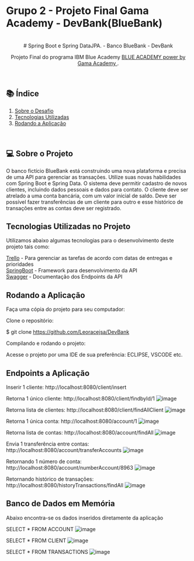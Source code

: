 # Grupo 2 - Projeto Final Gama Academy - DevBank(BlueBank)

<br>
<div align=center>   
# Spring Boot e Spring DataJPA. - Banco BlueBank - DevBank

Projeto Final do programa IBM Blue Academy <a href="https://ibmblueacademy.corporate.gama.academy/"> BLUE ACADEMY power by Gama Academy </a>.

</div><br>

## 📚 Índice
 1. [Sobre o Desafio](#projeto)
 2. [Tecnologias Utilizadas](#tecnologias)
 3. [Rodando a Aplicação](#requisitos)
<div id='projeto'/>
<br>

## 💻 Sobre o Projeto

O banco fictício BlueBank está construindo uma nova plataforma e precisa de
uma API para gerenciar as transações. Utilize suas novas habilidades com Spring Boot e
Spring Data.
O sistema deve permitir cadastro de novos clientes, incluindo dados pessoais e
dados para contato. O cliente deve ser atrelado a uma conta bancária, com um valor
inicial de saldo. Deve ser possível fazer transferências de um cliente para outro e esse
histórico de transações entre as contas deve ser registrado.

## Tecnologias Utilizadas no Projeto

Utilizamos abaixo algumas tecnologias para o desenvolvimento deste projeto tais como:

<a href="https://trello.com/b/POKeOJoX/blue-academy-ibm">Trello</a> - Para gerenciar as tarefas de acordo com datas de entregas e prioridades<br>
<a href="https://spring.io/">SpringBoot</a> - Framework para desenvolvimento da API<br>
<a href="https://swagger.io/tools/swagger-ui">Swagger</a> - Documentação dos Endpoints da API<br>

## Rodando a Aplicação

Faça uma cópia do projeto para seu computador:

Clone o repositório:

$ git clone https://github.com/Leoracejsa/DevBank

Compilando e rodando o projeto:

Acesse o projeto por uma IDE de sua preferência: ECLIPSE, VSCODE etc.

## Endpoints a Aplicação

Inserir 1 cliente:
http://localhost:8080/client/insert

Retorna 1 único cliente:
http://localhost:8080/client/findbyId/1
![image](https://user-images.githubusercontent.com/6587097/140747247-470f2695-91f1-44bd-ad19-0edb24e8b3cf.png)


Retorna lista de clientes:
http://localhost:8080/client/findAllClient
![image](https://user-images.githubusercontent.com/6587097/140747371-bc8151bc-f8f7-40b4-9123-d1cd7cbc4ff8.png)


Retorna 1 única conta:
http://localhost:8080/account/1
![image](https://user-images.githubusercontent.com/6587097/140747425-3be6d4f3-3999-4537-9d3a-eab8268cde7d.png)


Retorna lista de contas:
http://localhost:8080/account/findAll
![image](https://user-images.githubusercontent.com/6587097/140747471-30b432b4-2a3f-4f0b-a374-ce033ec0832a.png)


Envia 1 transferência entre contas:
http://localhost:8080/account/transferAccounts
![image](https://user-images.githubusercontent.com/6587097/140747522-1b16b35a-cba5-43cf-9aeb-11f70728b745.png)


Retornando 1 número de conta:
http://localhost:8080/account/numberAccount/8963
![image](https://user-images.githubusercontent.com/6587097/140747572-077933d7-2e72-4190-ba69-bc4a552cd1f8.png)

Retornando histórico de transações:
http://localhost:8080/historyTransactions/findAll
![image](https://user-images.githubusercontent.com/6587097/140756640-16844539-3bdb-4c38-a92a-d575d45a0fdd.png)


## Banco de Dados em Memória 

Abaixo encontra-se os dados inseridos diretamente da aplicação

SELECT * FROM ACCOUNT 
![image](https://user-images.githubusercontent.com/6587097/140747732-3de07e6f-4e80-4d99-9bc2-dc0005f46f21.png)

SELECT * FROM CLIENT 
![image](https://user-images.githubusercontent.com/6587097/140757334-d0f9c827-82e1-4223-8414-ca537afafa64.png)

SELECT * FROM TRANSACTIONS 
![image](https://user-images.githubusercontent.com/6587097/140757415-5cba991e-56d9-4290-bb9c-db8b821f1941.png)
